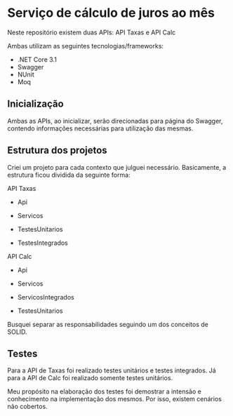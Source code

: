 Serviço de cálculo de juros ao mês
==========

Neste repositório existem duas APIs: API Taxas e API Calc

Ambas utilizam as seguintes tecnologias/frameworks:

* .NET Core 3.1
* Swagger
* NUnit
* Moq


Inicialização 
-----------
Ambas as APIs, ao inicializar, serão direcionadas para página do Swagger, contendo informações necessárias para utilização das mesmas.


Estrutura dos projetos
----------------------
Criei um projeto para cada contexto que julguei necessário. Basicamente, a estrutura ficou dividida da seguinte forma:

API Taxas
* Api
* Servicos

* TestesUnitarios
* TestesIntegrados

API Calc
* Api
* Servicos
* ServicosIntegrados

* TestesUnitarios

Busquei separar as responsabilidades seguindo um dos conceitos de SOLID.

Testes
------
Para a API de Taxas foi realizado testes unitários e testes integrados.
Já para a API de Calc foi realizado somente testes unitários.

Meu propósito na elaboração dos testes foi demostrar a intensão e conhecimento na implementação dos mesmos. Por isso, existem cenários não cobertos.